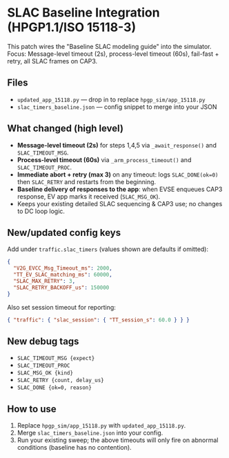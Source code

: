 # SLAC Baseline Integration (HPGP1.1/ISO 15118-3)

This patch wires the "Baseline SLAC modeling guide" into the simulator.
Focus: Message-level timeout (2s), process-level timeout (60s), fail-fast + retry, all SLAC frames on CAP3.

## Files
- `updated_app_15118.py` — drop in to replace `hpgp_sim/app_15118.py`
- `slac_timers_baseline.json` — config snippet to merge into your JSON

## What changed (high level)
- **Message-level timeout (2s)** for steps 1,4,5 via `_await_response()` and `SLAC_TIMEOUT_MSG`.
- **Process-level timeout (60s)** via `_arm_process_timeout()` and `SLAC_TIMEOUT_PROC`.
- **Immediate abort + retry (max 3)** on any timeout: logs `SLAC_DONE(ok=0)` then `SLAC_RETRY` and restarts from the beginning.
- **Baseline delivery of responses to the app**: when EVSE enqueues CAP3 response, EV app marks it received (`SLAC_MSG_OK`).
- Keeps your existing detailed SLAC sequencing & CAP3 use; no changes to DC loop logic.

## New/updated config keys
Add under `traffic.slac_timers` (values shown are defaults if omitted):
```json
{
  "V2G_EVCC_Msg_Timeout_ms": 2000,
  "TT_EV_SLAC_matching_ms": 60000,
  "SLAC_MAX_RETRY": 3,
  "SLAC_RETRY_BACKOFF_us": 150000
}
```
Also set session timeout for reporting:
```json
{ "traffic": { "slac_session": { "TT_session_s": 60.0 } } }
```

## New debug tags
- `SLAC_TIMEOUT_MSG {expect}`
- `SLAC_TIMEOUT_PROC`
- `SLAC_MSG_OK {kind}`
- `SLAC_RETRY {count, delay_us}`
- `SLAC_DONE {ok=0, reason}`

## How to use
1. Replace `hpgp_sim/app_15118.py` with `updated_app_15118.py`.
2. Merge `slac_timers_baseline.json` into your config.
3. Run your existing sweep; the above timeouts will only fire on abnormal conditions (baseline has no contention).

